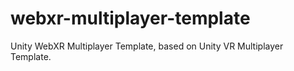 # webxr-multiplayer-template
Unity WebXR Multiplayer Template, based on Unity VR Multiplayer Template.
